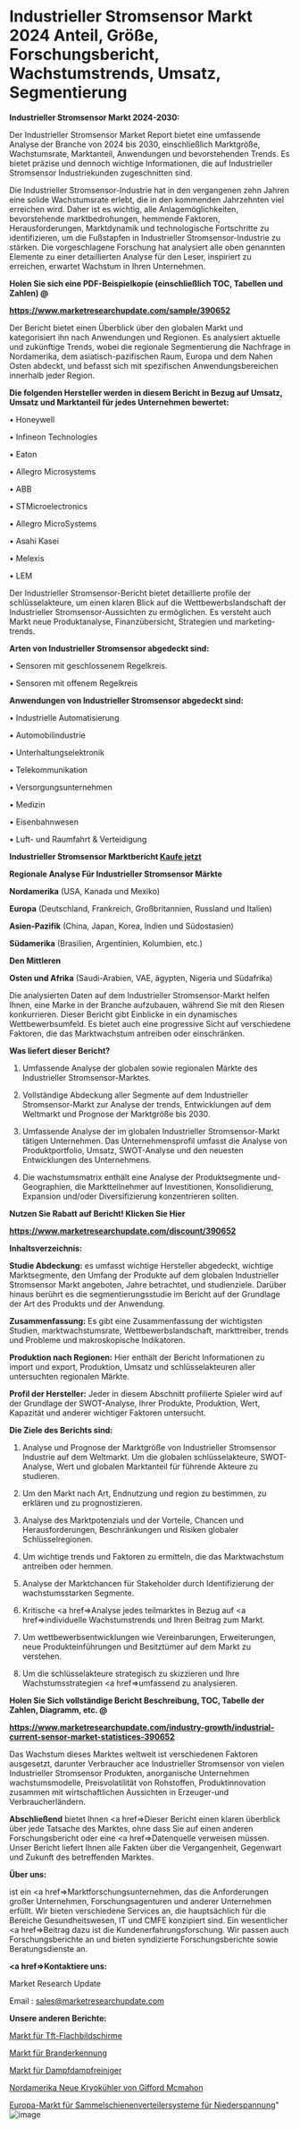 # Industrieller Stromsensor Markt 2024 Anteil, Größe, Forschungsbericht, Wachstumstrends, Umsatz, Segmentierung

<strong>Industrieller Stromsensor Markt 2024-2030:</strong>

Der Industrieller Stromsensor Market Report bietet eine umfassende Analyse der Branche von 2024 bis 2030, einschließlich Marktgröße, Wachstumsrate, Marktanteil, Anwendungen und bevorstehenden Trends. Es bietet präzise und dennoch wichtige Informationen, die auf Industrieller Stromsensor Industriekunden zugeschnitten sind.

Die Industrieller Stromsensor-Industrie hat in den vergangenen zehn Jahren eine solide Wachstumsrate erlebt, die in den kommenden Jahrzehnten viel erreichen wird. Daher ist es wichtig, alle Anlagemöglichkeiten, bevorstehende marktbedrohungen, hemmende Faktoren, Herausforderungen, Marktdynamik und technologische Fortschritte zu identifizieren, um die Fußstapfen in Industrieller Stromsensor-Industrie zu stärken. Die vorgeschlagene Forschung hat analysiert alle oben genannten Elemente zu einer detaillierten Analyse für den Leser, inspiriert zu erreichen, erwartet Wachstum in Ihren Unternehmen.



<strong>Holen Sie sich eine PDF-Beispielkopie (einschließlich TOC, Tabellen und Zahlen) @
</strong>

<strong><a href=https://www.marketresearchupdate.com/sample/390652>

<strong>https://www.marketresearchupdate.com/sample/390652</u></font></a></strong></strong>

Der Bericht bietet einen Überblick über den globalen Markt und kategorisiert ihn nach Anwendungen und Regionen. Es analysiert aktuelle und zukünftige Trends, wobei die regionale Segmentierung die Nachfrage in Nordamerika, dem asiatisch-pazifischen Raum, Europa und dem Nahen Osten abdeckt, und befasst sich mit spezifischen Anwendungsbereichen innerhalb jeder Region.



<strong>Die folgenden Hersteller werden in diesem Bericht in Bezug auf Umsatz, Umsatz und Marktanteil für jedes Unternehmen bewertet:</strong>

• Honeywell

• Infineon Technologies

• Eaton

• Allegro Microsystems

• ABB

• STMicroelectronics

• Allegro MicroSystems

• Asahi Kasei

• Melexis

• LEM

Der Industrieller Stromsensor-Bericht bietet detaillierte profile der schlüsselakteure, um einen klaren Blick auf die Wettbewerbslandschaft der Industrieller Stromsensor-Aussichten zu ermöglichen. Es versteht auch Markt neue Produktanalyse, Finanzübersicht, Strategien und marketing-trends.



<strong>Arten von Industrieller Stromsensor abgedeckt sind:</strong>

• Sensoren mit geschlossenem Regelkreis.

• Sensoren mit offenem Regelkreis



<strong>Anwendungen von Industrieller Stromsensor abgedeckt sind:</strong>

• Industrielle Automatisierung

• Automobilindustrie

• Unterhaltungselektronik

• Telekommunikation

• Versorgungsunternehmen

• Medizin

• Eisenbahnwesen

• Luft- und Raumfahrt & Verteidigung



<strong>Industrieller Stromsensor Marktbericht <a href=https://www.marketresearchupdate.com/buynow/390652>Kaufe jetzt</a></strong>



<strong>Regionale Analyse Für Industrieller Stromsensor Märkte</strong>



<strong>Nordamerika</strong> (USA, Kanada und Mexiko)



<strong>Europa</strong> (Deutschland, Frankreich, Großbritannien, Russland und Italien)



<strong>Asien-Pazifik</strong> (China, Japan, Korea, Indien und Südostasien)



<strong>Südamerika</strong> (Brasilien, Argentinien, Kolumbien, etc.)



<strong>Den Mittleren</strong> 

<strong>Osten und Afrika</strong> (Saudi-Arabien, VAE, ägypten, Nigeria und Südafrika)

Die analysierten Daten auf dem Industrieller Stromsensor-Markt helfen Ihnen, eine Marke in der Branche aufzubauen, während Sie mit den Riesen konkurrieren. Dieser Bericht gibt Einblicke in ein dynamisches Wettbewerbsumfeld. Es bietet auch eine progressive Sicht auf verschiedene Faktoren, die das Marktwachstum antreiben oder einschränken.



<strong>Was liefert dieser Bericht?</strong>

1. Umfassende Analyse der globalen sowie regionalen Märkte des Industrieller Stromsensor-Marktes.

2. Vollständige Abdeckung aller Segmente auf dem Industrieller Stromsensor-Markt zur Analyse der trends, Entwicklungen auf dem Weltmarkt und Prognose der Marktgröße bis 2030.

3. Umfassende Analyse der im globalen Industrieller Stromsensor-Markt tätigen Unternehmen. Das Unternehmensprofil umfasst die Analyse von Produktportfolio, Umsatz, SWOT-Analyse und den neuesten Entwicklungen des Unternehmens.

4. Die wachstumsmatrix enthält eine Analyse der Produktsegmente und-Geographien, die Marktteilnehmer auf Investitionen, Konsolidierung, Expansion und/oder Diversifizierung konzentrieren sollten.



<strong>Nutzen Sie Rabatt auf Bericht! Klicken Sie Hier
</strong>

<strong><a href=https://www.marketresearchupdate.com/discount/390652>https://www.marketresearchupdate.com/discount/390652</b></u></font></strong></a>



<strong>Inhaltsverzeichnis:</strong>



<strong>Studie Abdeckung:</strong> es umfasst wichtige Hersteller abgedeckt, wichtige Marktsegmente, den Umfang der Produkte auf dem globalen Industrieller Stromsensor Markt angeboten, Jahre betrachtet, und studienziele. Darüber hinaus berührt es die segmentierungsstudie im Bericht auf der Grundlage der Art des Produkts und der Anwendung.



<strong>Zusammenfassung:</strong> Es gibt eine Zusammenfassung der wichtigsten Studien, marktwachstumsrate, Wettbewerbslandschaft, markttreiber, trends und Probleme und makroskopische Indikatoren.



<strong>Produktion nach Regionen:</strong> Hier enthält der Bericht Informationen zu import und export, Produktion, Umsatz und schlüsselakteuren aller untersuchten regionalen Märkte.



<strong>Profil der Hersteller:</strong> Jeder in diesem Abschnitt profilierte Spieler wird auf der Grundlage der SWOT-Analyse, Ihrer Produkte, Produktion, Wert, Kapazität und anderer wichtiger Faktoren untersucht.



<strong>Die Ziele des Berichts sind:</strong>

1) Analyse und Prognose der Marktgröße von Industrieller Stromsensor Industrie auf dem Weltmarkt.
Um die globalen schlüsselakteure, SWOT-Analyse, Wert und globalen Marktanteil für führende Akteure zu studieren.

2) Um den Markt nach Art, Endnutzung und region zu bestimmen, zu erklären und zu prognostizieren.

3) Analyse des Marktpotenzials und der Vorteile, Chancen und Herausforderungen, Beschränkungen und Risiken globaler Schlüsselregionen.

4) Um wichtige trends und Faktoren zu ermitteln, die das Marktwachstum antreiben oder hemmen.

5) Analyse der Marktchancen für Stakeholder durch Identifizierung der wachstumsstarken Segmente.

6) Kritische <a href=>Analyse</a> jedes teilmarktes in Bezug auf <a href=>individuelle</a> Wachstumstrends und Ihren Beitrag zum Markt.

7) Um wettbewerbsentwicklungen wie Vereinbarungen, Erweiterungen, neue Produkteinführungen und Besitztümer auf dem Markt zu verstehen.

8) Um die schlüsselakteure strategisch zu skizzieren und Ihre Wachstumsstrategien <a href=>umfassend</a> zu analysieren.



<strong>Holen Sie Sich vollständige Bericht Beschreibung, TOC, Tabelle der Zahlen, Diagramm, etc. @ </strong>

<strong><a href=https://www.marketresearchupdate.com/industry-growth/industrial-current-sensor-market-statistices-390652>https://www.marketresearchupdate.com/industry-growth/industrial-current-sensor-market-statistices-390652</a></font></strong>

Das Wachstum dieses Marktes weltweit ist verschiedenen Faktoren ausgesetzt, darunter Verbraucher ace Industrieller Stromsensor von vielen Industrieller Stromsensor Produkten, anorganische Unternehmen wachstumsmodelle, Preisvolatilität von Rohstoffen, Produktinnovation zusammen mit wirtschaftlichen Aussichten in Erzeuger-und Verbraucherländern.



<strong>Abschließend</strong> bietet Ihnen <a href=>Dieser</a> Bericht einen klaren überblick über jede Tatsache des Marktes, ohne dass Sie auf einen anderen Forschungsbericht oder eine <a href=>Datenquelle</a> verweisen müssen. Unser Bericht liefert Ihnen alle Fakten über die Vergangenheit, Gegenwart und Zukunft des betreffenden Marktes.



<strong>Über uns:</strong>

 ist ein <a href=>Marktfors</a>chungsunternehmen, das die Anforderungen großer Unternehmen, Forschungsagenturen und anderer Unternehmen erfüllt. Wir bieten verschiedene Services an, die hauptsächlich für die Bereiche Gesundheitswesen, IT und CMFE konzipiert sind. Ein wesentlicher <a href=>Beitrag</a> dazu ist die Kundenerfahrungsforschung. Wir passen auch Forschungsberichte an und bieten syndizierte Forschungsberichte sowie Beratungsdienste an.



<strong><a href=>Kontaktiere uns:</a></strong>

Market Research Update

Email : sales@marketresearchupdate.com



<strong>Unsere anderen Berichte:</strong>

<a href=https://www.linkedin.com/pulse/tft-flat-panel-display-market-2023-future-scope>Markt für Tft-Flachbildschirme</a>

<a href=https://www.linkedin.com/pulse/fire-detection-market-top-leading-vendors-cooper-safety>Markt für Branderkennung</a>

<a href=https://www.linkedin.com/pulse/vapor-steam-cleaner-market-size-share-outlook-growth-prospects>Markt für Dampfdampfreiniger</a>

<a href=https://www.linkedin.com/pulse/north-america-new-gifford-mcmahon-cryocoolers>Nordamerika Neue Kryokühler von Gifford Mcmahon</a>

<a href=https://www.linkedin.com/pulse/europe-low-voltage-rated-busbar-trunking-systems-market>Europa-Markt für Sammelschienenverteilersysteme für Niederspannung</a>"
![image](https://github.com/Gayatrikarjule/Market-Analysis-361/assets/97346546/b63334bf-0a70-438c-8ac9-b37bcd29e6de)
